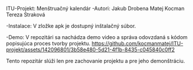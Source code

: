 ITU-Projekt:	Menštruačný kalendár
-Autori:
	Jakub Drobena
	Matej Kocman
	Tereza Straková

-Instalace:
	V zložke apk je dostupný inštalačný súbor.

-Demo:
	V repozitári sa nachádza demo video a správa odovzdaná s kódom popisujúca proces tvorby projektu.
	https://github.com/kocmanmatej/ITU-projekt/assets/142096801/3b58e480-5d21-4f1b-8435-c045840c0ff2

Tento repozitár slúži len pre zachovanie projektu a pre jeho demonštráciu.

